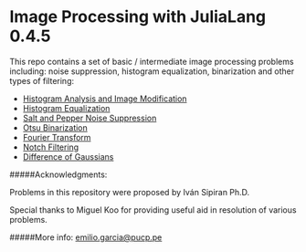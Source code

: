 # Image Processing with JuliaLang 0.4.5

This repo contains a set of basic / intermediate image processing problems including: noise suppression, histogram equalization, binarization and other types of filtering:

- [Histogram Analysis and Image Modification](2_incognita.ipynb)
- [Histogram Equalization](1_galaxia.ipynb)
- [Salt and Pepper Noise Suppression](3_ruido.ipynb)
- [Otsu Binarization](5_huellas.ipynb)
- [Fourier Transform](6_texto.ipynb)
- [Notch Filtering](7_notch.ipynb)
- [Difference of Gaussians](8_mamografia.ipynb)

#####Acknowledgments:

Problems in this repository were proposed by Iván Sipiran Ph.D.

Special thanks to Miguel Koo for providing useful aid in resolution of various problems.


#####More info:
emilio.garcia@pucp.pe
